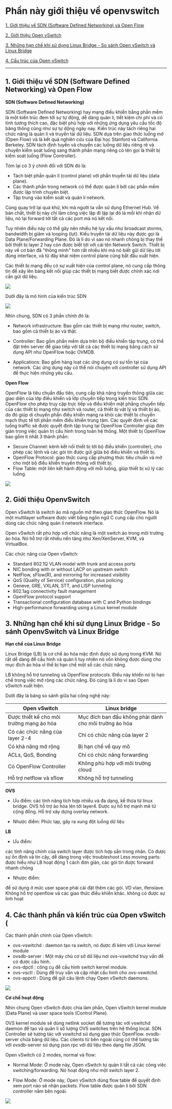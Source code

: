 # Phần này giới thiệu về openvswitch
[1. Giới thiệu về SDN (Software Defined Networking) và Open Flow](#a)

[2. Giới thiệu Open vSwitch](#b)

[3. Những hạn chế khi sử dụng Linux Bridge - So sánh Open vSwitch và Linux Bridge](#c)

[4. Cấu trúc của Open vSwitch](#d)


--------

## <a name="a"> 1. Giới thiệu về SDN (Software Defined Networking) và Open Flow </a>

**SDN (Software Defined Networking)**

SDN (Software Defined Networking) hay mạng điều khiển bằng phần mềm là một kiến trúc đem tới sự tự động, dễ dàng quản lí, tiết kiệm chi phí và có tính tương thích cao, đặc biệt phù hợp với những ứng dụng yêu cầu tốc độ băng thông cũng như sự tự dộng ngày nay. Kiến trúc này tách riêng hai chức năng là quản lí và truyền tải dữ liệu. SDN dựa trên giao thức luồng mở (Open Flow) và là kết quả nghiên cứu của Đại học Stanford và California Berkeley. SDN tách định tuyến và chuyển các luồng dữ liệu riêng rẽ và chuyển kiểm soát luồng sang thành phần mạng riêng có tên gọi là thiết bị kiểm soát luồng (Flow Controller).

Tóm lại có 3 ý chính đối với SDN đó là:

- Tách biệt phần quản lí (control plane) với phần truyền tải dữ liệu (data plane).
- Các thành phần trong network có thể được quản lí bởi các phần mềm được lập trình chuyên biệt.
- Tập trung vào kiểm soát và quản lí network.

Cùng quay trở lại quá khứ, khi mà người ta vẫn sử dụng Ethernet Hub. Về bản chất, thiết bị này chỉ làm công việc lặp đi lặp lại đó là mỗi khi nhận dữ liệu, nó lại forward tới tất cả các port mà nó kết nối.

Tuy nhiên điều này có thể gây nên nhiều hệ lụy xấu như broadcast storms, bandwidth bị giảm và looping (lụt). Kiểu truyền tải dữ liệu này được gọi là Data Plane/Forwarding Plane. Đó là lí do vì sao nó nhanh chóng bị thay thế bởi thiết bị layer 2 hay còn được biết tới với cái tên Network Switch. Thiết bị này về cơ bản đã "thông minh" hơn rất nhiều khi mà nó biết gửi dữ liệu tới đúng interface, và từ đây khái niệm control plane cũng bắt đầu xuất hiện.

Các thiết bị mạng đều có sự xuất hiện của control plane, nó cung cấp thông tin để xây lên bảng kết nối giúp các thiết bị mạng biết được chính xác nơi cần gửi dữ liệu.

<img src="http://i.imgur.com/lleKL7G.png">

Dưới đây là mô hình của kiến trúc SDN

<img src="http://i.imgur.com/0f19CtI.png">

Nhìn chung, SDN có 3 phần chính đó là:

- Network infrastructure: Bao gồm các thiết bị mạng như router, switch, bao gồm cả thiết bị ảo và thật.
- Controller: Bao gồm phần mềm dựa trên bộ điều khiển tập trung, có thể đặt trên server để giao tiếp với tất cả các thiết bị mạng bằng cách sử dụng API như OpenFlow hoặc OVMDB.

- Applications: Bao gồm hàng loạt các ứng dụng có sự tồn tại của network. Các ứng dụng này có thể nói chuyện với controller sử dụng API để thực hiện những yêu cầu.

**Open Flow**

OpenFlow là tiêu chuẩn đầu tiên, cung cấp khả năng truyền thông giữa các giao diện của lớp điều khiển và lớp chuyển tiếp trong kiến trúc SDN. OpenFlow cho phép truy cập trực tiếp và điều khiển mặt phẳng chuyển tiếp của các thiết bị mạng như switch và router, cả thiết bị vật lý và thiết bị ảo, do đó giúp di chuyển phần điều khiển mạng ra khỏi các thiết bị chuyển mạch thực tế tới phần mềm điều khiển trung tâm.
Các quyết định về các luồng traffic sẽ được quyết định tập trung tại OpenFlow Controller giúp đơn giản trong việc quản trị cấu hình trong toàn hệ thống.
Một thiết bị OpenFlow bao gồm ít nhất 3 thành phần:

- Secure Channel: kênh kết nối thiết bị tới bộ điều khiển (controller), cho phép các lệnh và các gói tin được gửi giữa bộ điều khiển và thiết bị.
- OpenFlow Protocol: giao thức cung cấp phương thức tiêu chuẩn và mở cho một bộ điều khiển truyền thông với thiết bị.
- Flow Table: một liên kết hành động với mỗi luồng, giúp thiết bị xử lý các luồng.

<img src="http://i.imgur.com/t4SOR63.png">


## 2. Giới thiệu OpenvSwitch

Open vSwitch là switch ảo mã nguồn mở theo giao thức OpenFlow. Nó là một multilayer software được viết bằng ngôn ngữ C cung cấp cho người dùng các chức năng quản lí network interface.

Open vSwitch rất phù hợp với chức năng là một switch ảo trong môi trường ảo hóa. Nó hỗ trợ rất nhiều nền tảng như Xen/XenServer, KVM, và VirtualBox.

Các chức năng của Open vSwitch:

- Standard 802.1Q VLAN model with trunk and access ports
- NIC bonding with or without LACP on upstream switch
- NetFlow, sFlow(R), and mirroring for increased visibility
- QoS (Quality of Service) configuration, plus policing
- Geneve, GRE, VXLAN, STT, and LISP tunneling
- 802.1ag connectivity fault management
- OpenFlow protocol support
- Transactional configuration database with C and Python bindings
- High-performance forwarding using a Linux kernel module

## 3. Những hạn chế khi sử dụng Linux Bridge - So sánh OpenvSwitch và Linux Bridge

**Hạn chế của Linux Bridge**

Linux Bridge (LB) là cơ chế ảo hóa mặc định được sử dụng trong KVM. Nó rất dễ dàng để cấu hình và quản lí tuy nhiên nó vốn không được dùng cho mục đích ảo hóa vì thế bị hạn chế một số các chức năng.

LB không hỗ trợ tunneling và OpenFlow protocols. Điều này khiến nó bị hạn chế trong việc mở rộng các chức năng. Đó cũng là lí do vì sao  Open vSwitch xuất hiện.

Dưới đây là bảng so sánh giữa hai công nghệ này:

| Open vSwitch | Linux bridge |
|--------------|--------------|
| Được thiết kế cho môi trường mạng ảo hóa | Mục đích ban đầu không phải dành cho môi trường ảo hóa |
| Có các chức năng của layer 2-4 | Chỉ có chức năng của layer 2 |
| Có khả năng mở rộng | Bị hạn chế về quy mô |
| ACLs, QoS, Bonding | Chỉ có chức năng forwarding |
| Có OpenFlow Controller | Không phù hợp với môi trường cloud |
| Hỗ trợ netflow và sflow | Không hỗ trợ tunneling |

**OVS**

- Ưu điểm: các tính năng tích hợp nhiều và đa dạng, kế thừa từ linux bridge. OVS hỗ trợ ảo hóa lên tới layer4. Được sự hỗ trợ mạnh mẽ từ cộng đồng. Hỗ trợ xây dựng overlay network.

- Nhược điểm: Phức tạp, gây ra xung đột luồng dữ liệu

**LB**

- Ưu điểm:

các tính năng chính của switch layer được tích hợp sẵn trong nhân. Có được sự ổn định và tin cậy, dễ dàng trong việc troubleshoot
Less moving parts: được hiểu như LB hoạt động 1 cách đơn giản, các gói tin được forward nhanh chóng

- Nhược điểm:

để sử dụng ở mức user space phải cài đặt thêm các gói. VD vlan, ifenslave. Không hỗ trợ openflow và các giao thức điều khiển khác.
không có được sự linh hoạt


## 4. Các thành phần và kiến trúc của Open vSwitch (

Các thành phần chính của Open vSwitch:

- ovs-vswitchd :  daemon tạo ra switch, nó được đi kèm với Linux kernel module
- ovsdb-server : Một máy chủ cơ sở dữ liệu nơi ovs-vswitchd truy vấn để có được cấu hình.
- ovs-dpctl : công cụ để cấu hình switch kernel module.
- ovs-vsctl : Dùng để truy vấn và cập nhật cấu hình cho ovs-vswitchd.
- ovs-appctl : Dùng để gửi câu lệnh chạy Open vSwitch daemons.

<img src="http://i.imgur.com/BveiREY.jpg">

**Cơ chế hoạt động**

Nhìn chung Open vSwitch được chia làm phần, Open vSwitch kernel module (Data Plane) và user space tools (Control Plane).

OVS kernel module sẽ dùng netlink socket để tương tác với vswitchd daemon để tạo và quản lí số lượng OVS switches trên hệ thống local. SDN Controller sẽ tương tác với vswitchd sử dụng giao thức OpenFlow. ovsdb-server chứa bảng dữ liệu. Các clients từ bên ngoài cũng có thể tương tác với ovsdb-server sử dụng json rpc với dữ liệu theo dạng file JSON.

Open vSwitch có 2 modes, normal và flow:
- Normal Mode: Ở mode này, Open vSwitch tự quản lí tất cả các công việc switching/forwarding. Nó hoạt động như một switch layer 2.

- Flow Mode: Ở mode này, Open vSwitch dùng flow table để quyết định xem port nào sẽ nhận packets. Flow table được quản lí bởi SDN controller nằm bên ngoài.

<img src="http://i.imgur.com/G4PxNjC.png">
